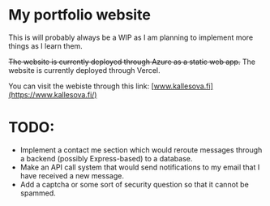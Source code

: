 # My portfolio website

This is will probably always be a WIP as I am planning to implement more things as I learn them.

 ~~The website is currently deployed through Azure as a static web app.~~ The website is currently deployed through Vercel.

You can visit the webiste through this link: [www.kallesova.fi](https://www.kallesova.fi/)

# TODO:
 
 - Implement a contact me section which would reroute messages through a backend (possibly Express-based) to a database.
 - Make an API call system that would send notifications to my email that I have received a new message.
 - Add a captcha or some sort of security question so that it cannot be spammed.
